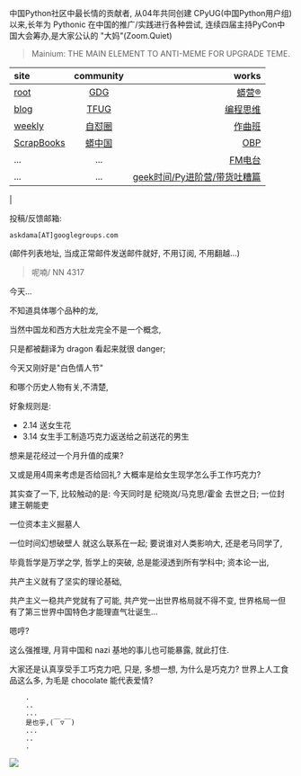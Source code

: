中国Python社区中最长情的贡献者, 从04年共同创建 CPyUG(中国Python用户组)以来,长年为 Pythonic 在中国的推广/实践进行各种尝试, 连续四届主持PyCon中国大会筹办,是大家公认的 "大妈"(Zoom.Quiet)

> Mainium: THE MAIN ELEMENT TO ANTI-MEME FOR UPGRADE TEME.

| site | community | works |
| :-----| :----: | ----: |
| [root](http://zoomquiet.io/) | [GDG](https://blog.zhgdg.org/) | [蟒营®](https://doc.101.camp/) |
| [blog](https://blog.zoomquiet.io/pages/zoomquiet.html) | [TFUG](http://zh.tfug.world/) | [编程思维](https://py.101.camp/) |
| [weekly](http://weekly.pychina.org/) | [自怼圈](https://du.101.camp/) | [作曲班](https://mu.101.camp/) |
| [ScrapBooks](https://zoomquiet.io/collection.html) | [蟒中国](https://pychina.org/) | [OBP](https://zoomquiet.io/obp/index.html) |
| ... | ... | [FM电台](https://fm.101.camp/) |
| ... | ... | [geek时间/Py进阶营/带货吐糟篇](https://fm.101.camp/2020/geek2py-dama.html) 
 |


投稿/反馈邮箱:

    askdama[AT]googlegroups.com

(邮件列表地址, 
当成正常邮件发送邮件就好, 不用订阅, 不用翻越...)


> ​呢喃/ NN 4317



​今天...



不知道具体哪个品种的龙,

当然中国龙和西方大肚龙完全不是一个概念,

只是都被翻译为 dragon 看起来就很 danger;


今天又刚好是"白色情人节"

和哪个历史人物有关,不清楚,

好象规则是:
+ 2.14 送女生花
+ 3.14 女生手工制造巧克力返送给之前送花的男生

想来是花经过一个月升值的成果?

又或是用4周来考虑是否给回礼?
大概率是给女生现学怎么手工作巧克力?



其实查了一下,
比较触动的是:
今天同时是 纪晓岚/马克思/霍金 去世之日;
一位封建王朝能吏

一位资本主义掘墓人

一位时间幻想破壁人
就这么联系在一起;
要说谁对人类影响大,
还是老马同学了,

毕竟哲学是万学之学,
哲学上的突破,
总是能浸透到所有学科中;
资本论一出,

共产主义就有了坚实的理论基础,

共产主义一稳共产党就有了可能,
共产党一出世界格局就不得不变,
世界格局一但有了第三世界中国特色才能理直气壮诞生...

嗯哼?

这么强推理,
月背中国和 nazi 基地的事儿也可能暴露,
就此打住.


大家还是认真享受手工巧克力吧,
只是,
多想一想,
为什么是巧克力?
世界上人工食品这么多,
为毛是 chocolate 能代表爱情?







```
    .
    ..
    ...
    是也乎,(￣▽￣)
    ...
    ..
    .
```


![](http://ydlj.zoomquiet.top/ipic/2021-03-13-zq42-today-card-2103.014.jpeg)

